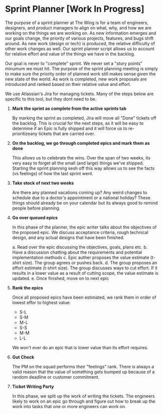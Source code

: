 # Sprint Planner [Work In Progress]

The purpose of a sprint planner at The Wing is for a team of engineers, designers, and product managers to align on what, why, and how we are working on the things we are working on. As new information emerges and our goals change, the priority of various projects, features, and bugs shift around. As new work (design or tech) is produced, the relative difficulty of other work changes as well. Our sprint planner script allows us to account for relative effort and value of the things we have in the backlog. 

Our goal is never to "complete" sprint. We never set a "story points" minumum we must hit. The purpose of the sprint planning meeting is simply to make sure the priority order of planned work still makes sense given the new state of the world. As work is completed, new work proposals are introduced and ranked based on their relative value and effort.

We use Atlassian's Jira for managing tickets. Many of the steps below are specific to this tool, but they dont need to be.

1. **Mark the sprint as complete from the active sprints tab**

   By marking the sprint as completed, Jira will move all "Done" tickets off the backlog. This is crucial for the next steps, as it will be easy to determine if an Epic is fully shipped and it will force us to re-prioritizeany tickets that are carried over.

2. **On the backlog, we go through completed epics and mark them as done**
   
   This allows us to celebrate the wins. Over the span of two weeks, its very easy to forget all the small (and large) things we've shipped. Starting the sprint planning sesh off this way allows us to see the facts (vs feelings) of how the last sprint went. 

3. **Take stock of next two weeks**
   
   Are there any planned vacations coming up? Any weird changes to schedule due to a doctor's appointment or a national holiday? These things should already be on your calendar but its always good to remind people before planning.

4. **Go over queued epics**
   
   In this phase of the planner, the epic writer talks about the objectives of the proposed epic. We discuss acceptance criteria, rough technical design, and any actual designs that have been finished. 

   a. Read over the epic discussing the objectives, goals, plans etc. 
   b. Have a discussion chatting about the requirements and potential implementation methods
   c. Epic auther proposes the value estimate (t-shirt size). The group agrees or pushes back.
   d. The group proposes an effort estimate (t-shirt size). The group discusses ways to cut effort. If it results in a lower value as a result of cutting scope, the value estimate is updated.
   e. Once finished, move on to next epic
   
5. **Rank the epics**

   Once all proposed epics have been estimated, we rank them in order of lowest effor to highest value:
   - S-L
   - S-M
   - M-L
   - S-S
   - M-M
   - L-L
   
   We won't ever do an epic that is lower value than its effort requires. 
   
6. **Gut Check**
   
   The PM on the squad performs their "feelings" rank. There is always a valid reason that the value of something gets bumped up because of a random deadline or customer commitment.

7. **Ticket Writing Party**

   In this phase, we split up the work of writing the tickets. The engineers likely to work on an epic go through and figure out how to break up the work into tasks that one or more engineers can work on.


